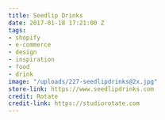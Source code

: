 ```yaml
---
title: Seedlip Drinks
date: 2017-01-18 17:21:00 Z
tags:
- shopify
- e-commerce
- design
- inspiration
- food
- drink
image: "/uploads/227-seedlipdrinks@2x.jpg"
store-link: https://www.seedlipdrinks.com
credit: Rotate
credit-link: https://studiorotate.com
---
```



